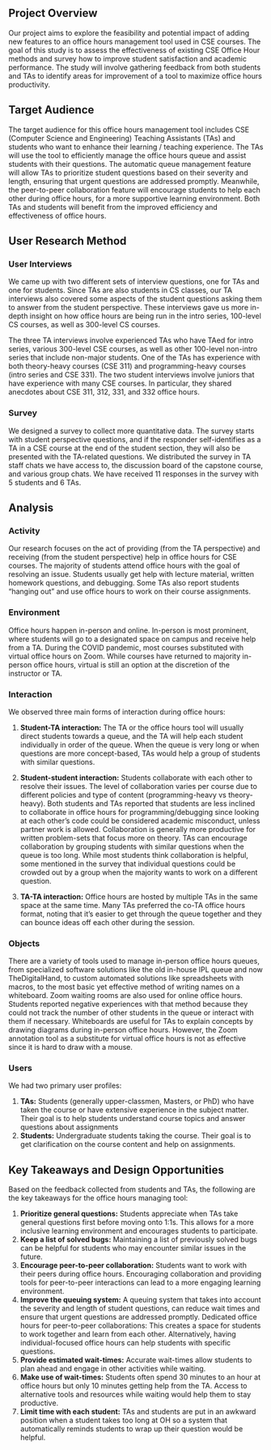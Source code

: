 ## Project Overview
Our project aims to explore the feasibility and potential impact of adding new features to an office hours management tool used in CSE courses. The goal of this study is to assess the effectiveness of existing CSE Office Hour methods and survey how to improve student satisfaction and academic performance. The study will involve gathering feedback from both students and TAs to identify areas for improvement of a tool to maximize office hours productivity.

## Target Audience
The target audience for this office hours management tool includes CSE (Computer Science and Engineering) Teaching Assistants (TAs) and students who want to enhance their learning / teaching experience. The TAs will use the tool to efficiently manage the office hours queue and assist students with their questions. The automatic queue management feature will allow TAs to prioritize student questions based on their severity and length, ensuring that urgent questions are addressed promptly. Meanwhile, the peer-to-peer collaboration feature will encourage students to help each other during office hours, for a more supportive learning environment. Both TAs and students will benefit from the improved efficiency and effectiveness of office hours.

## User Research Method
### User Interviews
We came up with two different sets of interview questions, one for TAs and one for students. Since TAs are also students in CS classes, our TA interviews also covered some aspects of the student questions asking them to answer from the student perspective. These interviews gave us more in-depth insight on how office hours are being run in the intro series, 100-level CS courses, as well as 300-level CS courses.

The three TA interviews involve experienced TAs who have TAed for intro series, various 300-level CSE courses, as well as other 100-level non-intro series that include non-major students. One of the TAs has experience with both theory-heavy courses (CSE 311) and programming-heavy courses (intro series and CSE 331). The two student interviews involve juniors that have experience with many CSE courses. In particular, they shared anecdotes about CSE 311, 312, 331, and 332 office hours.  

### Survey
We designed a survey to collect more quantitative data. The survey starts with student perspective questions, and if the responder self-identifies as a TA in a CSE course at the end of the student section, they will also be presented with the TA-related questions. We distributed the survey in TA staff chats we have access to, the discussion board of the capstone course, and various group chats. We have received 11 responses in the survey with 5 students and 6 TAs. 

## Analysis

### Activity
Our research focuses on the act of providing (from the TA perspective) and receiving (from the student perspective) help in office hours for CSE courses. The majority of students attend office hours with the goal of resolving an issue. Students usually get help with lecture material, written homework questions, and debugging. Some TAs also report students “hanging out” and use office hours to work on their course assignments.

### Environment
Office hours happen in-person and online. In-person is most prominent, where students will go to a designated space on campus and receive help from a TA. During the COVID pandemic, most courses substituted with virtual office hours on Zoom. While courses have returned to majority in-person office hours, virtual is still an option at the discretion of the instructor or TA.

### Interaction
We observed three main forms of interaction during office hours:
1. **Student-TA interaction:** The TA or the office hours tool will usually direct students towards a queue, and the TA will help each student individually in order of the queue. When the queue is very long or when questions are more concept-based, TAs would help a group of students with similar questions.

2. **Student-student interaction:** Students collaborate with each other to resolve their issues. The level of collaboration varies per course due to different policies and type of content (programming-heavy vs theory-heavy). Both students and TAs reported that students are less inclined to collaborate in office hours for programming/debugging since looking at each other’s code could be considered academic misconduct, unless partner work is allowed. Collaboration is generally more productive for written problem-sets that focus more on theory. TAs can encourage collaboration by grouping students with similar questions when the queue is too long. While most students think collaboration is helpful, some mentioned in the survey that individual questions could be crowded out by a group when the majority wants to work on a different question.

3. **TA-TA interaction:** Office hours are hosted by multiple TAs in the same space at the same time. Many TAs preferred the co-TA office hours format, noting that it’s easier to get through the queue together and they can bounce ideas off each other during the session.

### Objects
There are a variety of tools used to manage in-person office hours queues, from specialized software solutions like the old in-house IPL queue and now TheDigitalHand, to custom automated solutions like spreadsheets with macros, to the most basic yet effective method of writing names on a whiteboard. Zoom waiting rooms are also used for online office hours. Students reported negative experiences with that method because they could not track the number of other students in the queue or interact with them if necessary. Whiteboards are useful for TAs to explain concepts by drawing diagrams during in-person office hours. However, the Zoom annotation tool as a substitute for virtual office hours is not as effective since it is hard to draw with a mouse.

### Users
We had two primary user profiles:
1. **TAs:** Students (generally upper-classmen, Masters, or PhD) who have taken the course or have extensive experience in the subject matter. Their goal is to help students understand course topics and answer questions about assignments
2. **Students:** Undergraduate students taking the course. Their goal is to get clarification on the course content and help on assignments.


## Key Takeaways and Design Opportunities
Based on the feedback collected from students and TAs, the following are the key takeaways for the office hours managing tool:
1. **Prioritize general questions:** Students appreciate when TAs take general questions first before moving onto 1:1s. This allows for a more inclusive learning environment and encourages students to participate.
2. **Keep a list of solved bugs:** Maintaining a list of previously solved bugs can be helpful for students who may encounter similar issues in the future.
3. **Encourage peer-to-peer collaboration:** Students want to work with their peers during office hours. Encouraging collaboration and providing tools for peer-to-peer interactions can lead to a more engaging learning environment.
4. **Improve the queuing system:** A queuing system that takes into account the severity and length of student questions, can reduce wait times and ensure that urgent questions are addressed promptly.
Dedicated office hours for peer-to-peer collaborations: This creates a space for students to work together and learn from each other. Alternatively, having individual-focused office hours can help students with specific questions.
5. **Provide estimated wait-times:** Accurate wait-times allow students to plan ahead and engage in other activities while waiting.
6. **Make use of wait-times:** Students often spend 30 minutes to an hour at office hours but only 10 minutes getting help from the TA. Access to alternative tools and resources while waiting would help them to stay productive.
7. **Limit time with each student:** TAs and students are put in an awkward position when a student takes too long at OH so a system that automatically reminds students to wrap up their question would be helpful.


